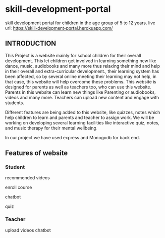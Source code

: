 # skill-development-portal
skill development portal for children in the age group of 5 to 12 years.
live url: https://skill-development-portal.herokuapp.com/

## INTRODUCTION


This Project is a website mainly for school children for their overall development.
This let children get involved in learning something new like dance, music, audiobooks and many more thus relaxing their mind and help in their overall and extra-curricular development., their learning system has been affected, so by several online meeting their learning may not help, in that case, this website will help overcome these problems. 
This website is designed for parents as well as teachers too, who can use this website. Parents in this website can learn new things like Parenting or audiobooks, videos and many more. Teachers can upload new content and engage with students. 

Different features are being added to this website, like quizzes, notes which help children to learn and parents and teacher to assign work. We will be working on developing several learning facilities like interactive quiz, notes, and music therapy for their mental wellbeing.

In our project we have used express and Monogodb for back end.
## Features of website
### Student
recommended videos

enroll course

chatbot

quiz

### Teacher
upload videos
chatbot
